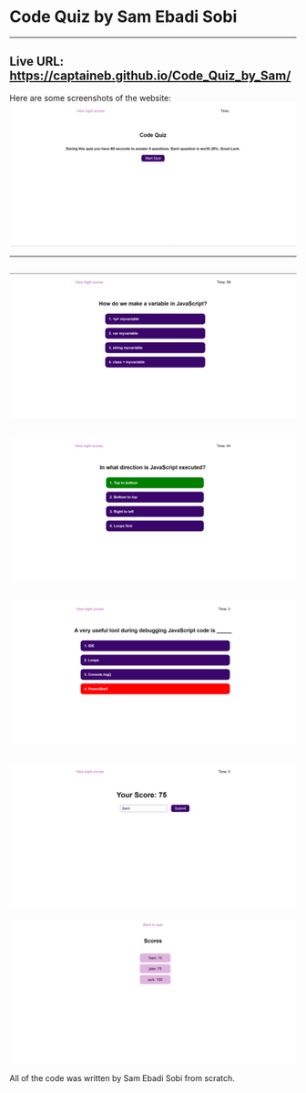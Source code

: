 # Code Quiz by Sam Ebadi Sobi

---

## Live URL: https://captaineb.github.io/Code_Quiz_by_Sam/

Here are some screenshots of the website:
![img1](./assets/img/img1.png)

---

## ![img2](./assets/img/img2.png)

## ![img3](./assets/img/img3.png)

## ![img4](./assets/img/img4.png)

## ![img5](./assets/img/img5.png)

![img6](./assets/img/img6.png)

All of the code was written by Sam Ebadi Sobi from scratch.
